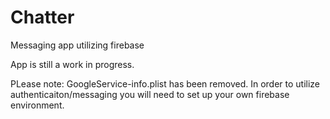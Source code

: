 # Chatter
Messaging app utilizing firebase

App is still a work in progress.

PLease note: GoogleService-info.plist has been removed. In order to utilize authenticaiton/messaging you will need to set up your own firebase environment.
